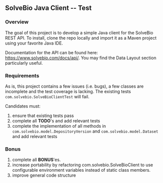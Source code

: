 ## SolveBio Java Client -- Test

### Overview
The goal of this project is to develop a simple Java client for the SolveBio REST API. To install, clone the repo locally and import it as a Maven project using your favorite Java IDE.

Documentation for the API can be found here: https://www.solvebio.com/docs/api/. You may find the Data Layout section particularly useful.

### Requirements
As is, this project contains a few issues (i.e. bugs), a few classes are incomplete and the test coverage is lacking. The existing tests `com.solvebio.SolveBioClientTest` will fail.

Candidates must:

1. ensure that existing tests pass
2. complete all **TODO**'s and add relevant tests
3. complete the implementation of all methods in `com.solvebio.model.DepositoryVersion` and `com.solvebio.model.Dataset` and  add relevant tests


### Bonus

1. complete all **BONUS**'es.
2. increase portability by refactoring com.solvebio.SolveBioClient to use configurable environment variables instead of static class members.
3. improve general code structure
